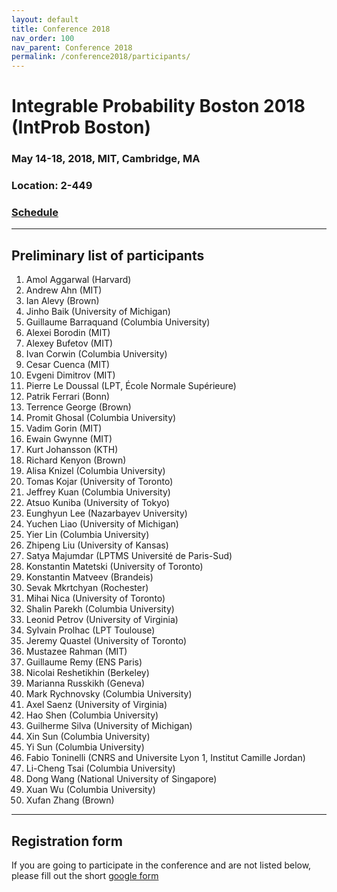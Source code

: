 ```yaml
---
layout: default
title: Conference 2018
nav_order: 100
nav_parent: Conference 2018
permalink: /conference2018/participants/
---
```


# Integrable Probability Boston 2018 (IntProb Boston)

### May 14-18, 2018, MIT, Cambridge, MA

### Location: 2-449

### [Schedule]({{site.url}}/conference2018/)

---

## Preliminary list of participants

1. Amol Aggarwal (Harvard)
1. Andrew Ahn (MIT)
1. Ian Alevy (Brown)
1. Jinho Baik (University of Michigan)
1. Guillaume Barraquand (Columbia University)
1. Alexei Borodin (MIT)
1. Alexey Bufetov (MIT)
1. Ivan Corwin (Columbia University)
1. Cesar Cuenca (MIT)
1. Evgeni Dimitrov (MIT)
1. Pierre Le Doussal (LPT, École Normale Supérieure)
1. Patrik Ferrari (Bonn)
1. Terrence George (Brown)
1. Promit Ghosal (Columbia University)
1. Vadim Gorin (MIT)
1. Ewain Gwynne (MIT)
1. Kurt Johansson (KTH)
1. Richard Kenyon (Brown)
1. Alisa Knizel (Columbia University)
1. Tomas Kojar (University of Toronto)
1. Jeffrey Kuan (Columbia University)
1. Atsuo Kuniba (University of Tokyo)
1. Eunghyun Lee (Nazarbayev University)
1. Yuchen Liao (University of Michigan)
1. Yier Lin (Columbia University)
1. Zhipeng Liu (University of Kansas)
1. Satya Majumdar (LPTMS Université de Paris-Sud)
1. Konstantin Matetski (University of Toronto)
1. Konstantin Matveev (Brandeis)
1. Sevak Mkrtchyan (Rochester)
1. Mihai Nica (University of Toronto)
1. Shalin Parekh (Columbia University)
1. Leonid Petrov (University of Virginia)
1. Sylvain Prolhac (LPT Toulouse)
1. Jeremy Quastel (University of Toronto)
1. Mustazee Rahman (MIT)
1. Guillaume Remy	(ENS Paris)
1. Nicolai Reshetikhin (Berkeley)
1. Marianna Russkikh (Geneva)
1. Mark Rychnovsky (Columbia University)
1. Axel Saenz (University of Virginia)
1. Hao Shen (Columbia University)
1. Guilherme Silva (University of Michigan)
1. Xin Sun (Columbia University)
1. Yi Sun (Columbia University)
1. Fabio Toninelli (CNRS and Universite Lyon 1, Institut Camille Jordan)
1. Li-Cheng Tsai (Columbia University)
1. Dong Wang (National University of Singapore)
1. Xuan Wu (Columbia University)
1. Xufan Zhang (Brown)

<!-- 1. Michael Wheeler (Melbourne) -->
<!-- 1. Drazen Petrovic	(IUPUI, Indianapolis) -->


---

## Registration form

If you are going to participate in the conference and are not listed below, please fill out the short [google form](https://docs.google.com/forms/d/e/1FAIpQLSd1VkdcfST04yqtHNogt8T3s84q58-Y937EFaGDajveq9M67w/viewform)
